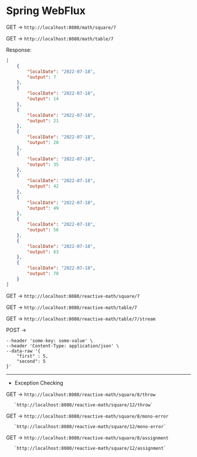 # Spring WebFlux

GET -> `http://localhost:8080/math/square/7`

GET -> `http://localhost:8080/math/table/7`

Response:

```json
[
    {
        "localDate": "2022-07-18",
        "output": 7
    },
    {
        "localDate": "2022-07-18",
        "output": 14
    },
    {
        "localDate": "2022-07-18",
        "output": 21
    },
    {
        "localDate": "2022-07-18",
        "output": 28
    },
    {
        "localDate": "2022-07-18",
        "output": 35
    },
    {
        "localDate": "2022-07-18",
        "output": 42
    },
    {
        "localDate": "2022-07-18",
        "output": 49
    },
    {
        "localDate": "2022-07-18",
        "output": 56
    },
    {
        "localDate": "2022-07-18",
        "output": 63
    },
    {
        "localDate": "2022-07-18",
        "output": 70
    }
]
```

GET -> `http://localhost:8080/reactive-math/square/7`

GET -> `http://localhost:8080/reactive-math/table/7`

GET -> `http://localhost:8080/reactive-math/table/7/stream`

POST -> 

```curl --location --request POST 'http://localhost:8080/reactive-math/multiply' \
--header 'some-key: some-value' \
--header 'Content-Type: application/json' \
--data-raw '{
    "first" : 5,
    "second": 5
}'
```

----------
- Exception Checking

GET -> `http://localhost:8080/reactive-math/square/8/throw`

       `http://localhost:8080/reactive-math/square/12/throw`
       
       
GET -> `http://localhost:8080/reactive-math/square/8/mono-error`

       `http://localhost:8080/reactive-math/square/12/mono-error`
       
GET -> `http://localhost:8080/reactive-math/square/8/assignment`

       `http://localhost:8080/reactive-math/square/12/assignment`  




